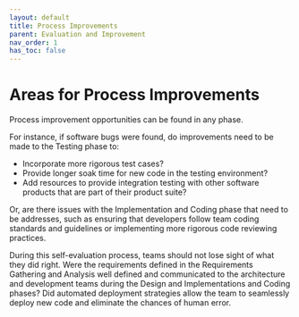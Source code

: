 ```yaml
---
layout: default
title: Process Improvements
parent: Evaluation and Improvement
nav_order: 1
has_toc: false
---
```


# Areas for Process Improvements

Process improvement opportunities can be found in any phase. 

For instance, if software bugs were found, do improvements need to be made to the Testing phase to:

*	Incorporate more rigorous test cases? 
*	Provide longer soak time for new code in the testing environment? 
*	Add resources to provide integration testing with other software products that are part of their product suite? 

Or, are there issues with the Implementation and Coding phase that need to be addresses, such as ensuring that developers follow team coding 
standards and guidelines or implementing more rigorous code reviewing practices.

During this self-evaluation process, teams should not lose sight of what they did right. Were the requirements defined in the Requirements 
Gathering and Analysis well defined and communicated to the architecture and development teams during the Design and Implementations and Coding phases? 
Did automated deployment strategies allow the team to seamlessly deploy new code and eliminate the chances of human error.
